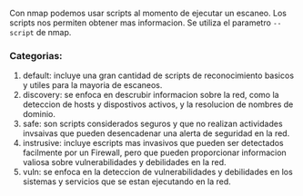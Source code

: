 Con nmap podemos usar scripts al momento de ejecutar un escaneo. Los scripts nos permiten obtener mas informacion.
Se utiliza el parametro `--script` de nmap.
### Categorias:
1. default: incluye una gran cantidad de scripts de reconocimiento basicos y utiles para la mayoria de escaneos.
2. discovery: se enfoca en descrubir informacion sobre la red, como la deteccion de hosts y dispostivos activos, y la resolucion de nombres de dominio.
3. safe: son scripts considerados seguros y que no realizan actividades invsaivas que pueden desencadenar una alerta de seguridad en la red.
4. instrusive: incluye escripts mas invasivos que pueden ser detectados facilmente por un Firewall, pero que pueden proporcionar informacion valiosa sobre vulnerabilidades y debilidades en la red.
5. vuln: se enfoca en la deteccion de vulnerabilidades y debilidades en los sistemas y servicios que se estan ejecutando en la red.